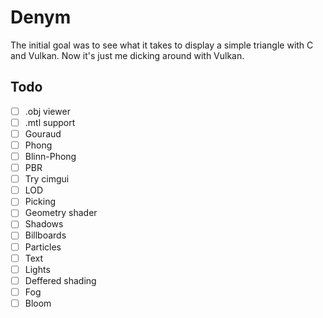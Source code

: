 # Denym

The initial goal was to see what it takes to display a simple triangle with C and Vulkan. Now it's just me dicking around with Vulkan.

## Todo

- [ ] .obj viewer
- [ ] .mtl support
- [ ] Gouraud
- [ ] Phong
- [ ] Blinn-Phong
- [ ] PBR
- [ ] Try cimgui
- [ ] LOD
- [ ] Picking
- [ ] Geometry shader
- [ ] Shadows
- [ ] Billboards
- [ ] Particles
- [ ] Text
- [ ] Lights
- [ ] Deffered shading
- [ ] Fog
- [ ] Bloom
